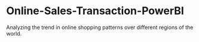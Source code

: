 # Online-Sales-Transaction-PowerBI
Analyzing the trend in online shopping patterns over different regions of the world.
